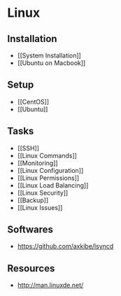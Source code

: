 # Linux


## Installation

- [[System Installation]]
- [[Ubuntu on Macbook]]


## Setup

- [[CentOS]]
- [[Ubuntu]]


## Tasks

- [[SSH]]
- [[Linux Commands]]
- [[Monitoring]]
- [[Linux Configuration]]
- [[Linux Permissions]]
- [[Linux Load Balancing]]
- [[Linux Security]]
- [[Backup]]
- [[Linux Issues]]


## Softwares

- https://github.com/axkibe/lsyncd


## Resources

- http://man.linuxde.net/
